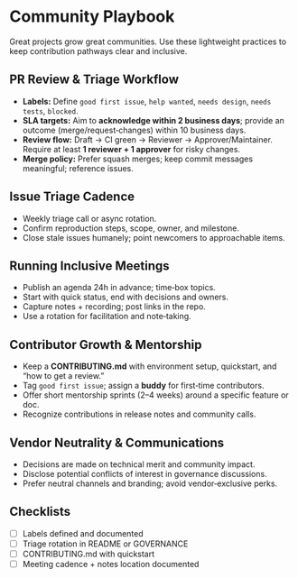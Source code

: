 [//]: # (SPDX-License-Identifier: CC-BY-4.0)

# Community Playbook

Great projects grow great communities. Use these lightweight practices to keep contribution pathways clear and inclusive.

## PR Review & Triage Workflow

- **Labels:** Define `good first issue`, `help wanted`, `needs design`, `needs tests`, `blocked`.
- **SLA targets:** Aim to **acknowledge within 2 business days**; provide an outcome (merge/request‑changes) within 10 business days.
- **Review flow:** Draft → CI green → Reviewer → Approver/Maintainer. Require at least **1 reviewer + 1 approver** for risky changes.
- **Merge policy:** Prefer squash merges; keep commit messages meaningful; reference issues.

## Issue Triage Cadence

- Weekly triage call or async rotation.
- Confirm reproduction steps, scope, owner, and milestone.
- Close stale issues humanely; point newcomers to approachable items.

## Running Inclusive Meetings

- Publish an agenda 24h in advance; time‑box topics.
- Start with quick status, end with decisions and owners.
- Capture notes + recording; post links in the repo.
- Use a rotation for facilitation and note‑taking.

## Contributor Growth & Mentorship

- Keep a **CONTRIBUTING.md** with environment setup, quickstart, and “how to get a review.”
- Tag `good first issue`; assign a **buddy** for first‑time contributors.
- Offer short mentorship sprints (2–4 weeks) around a specific feature or doc.
- Recognize contributions in release notes and community calls.

## Vendor Neutrality & Communications

- Decisions are made on technical merit and community impact.
- Disclose potential conflicts of interest in governance discussions.
- Prefer neutral channels and branding; avoid vendor‑exclusive perks.

## Checklists

- [ ] Labels defined and documented
- [ ] Triage rotation in README or GOVERNANCE
- [ ] CONTRIBUTING.md with quickstart
- [ ] Meeting cadence + notes location documented
